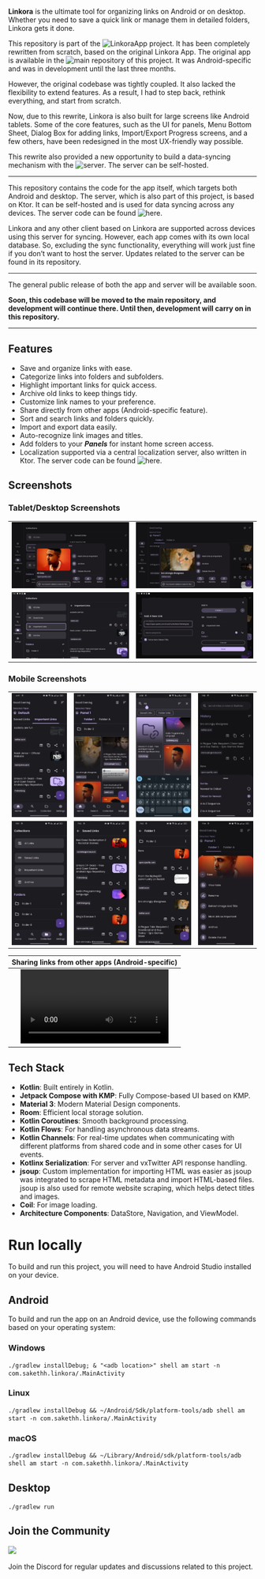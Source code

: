**Linkora** is the ultimate tool for organizing links on Android or on desktop. Whether you need to
save a quick link or manage them in detailed folders, Linkora gets it done.

This repository is part of the ![LinkoraApp](https://github.com/LinkoraApp) project. It has been
completely rewritten from
scratch, based on the original Linkora App. The original app is available in
the ![main repository](https://github.com/LinkoraApp/Linkora) of
this project. It was Android-specific and was in development until the last three months.

However, the original codebase was tightly coupled. It also lacked the flexibility to extend
features. As a result, I had to step back, rethink everything, and start from
scratch.

Now, due to this rewrite, Linkora is also built for large screens like Android tablets. Some of the
core features, such as the UI for panels, Menu Bottom Sheet, Dialog Box for adding links,
Import/Export Progress screens, and a few others, have been redesigned in the most UX-friendly way
possible.

This rewrite also provided a new opportunity to build a data-syncing mechanism with
the ![server](https://github.com/LinkoraApp/server). The
server can be self-hosted.

---

This repository contains the code for the app itself, which targets both Android and desktop. The
server, which is also part of this project, is based on Ktor. It can be self-hosted and is used for
data syncing across any devices. The server code can be
found ![here](https://github.com/LinkoraApp/server).

Linkora and any other client based on Linkora are supported across devices using this server for
syncing. However, each app comes with its own local database. So, excluding the sync functionality,
everything will work just fine if you don’t want to host the server. Updates related to the server
can be found in its repository.

---

The general public release of both the app and server will be available soon.

**Soon, this codebase will be
moved to the main repository, and development will continue there. Until then, development will
carry on in this repository.**

---

## Features

- Save and organize links with ease.
- Categorize links into folders and subfolders.
- Highlight important links for quick access.
- Archive old links to keep things tidy.
- Customize link names to your preference.
- Share directly from other apps (Android-specific feature).
- Sort and search links and folders quickly.
- Import and export data easily.
- Auto-recognize link images and titles.
- Add folders to your **_Panels_** for instant home screen access.
- Localization supported via a central localization server, also written in Ktor. The server code
  can be found ![here](https://github.com/LinkoraApp/LinkoraLocalizationServer).

## Screenshots

### Tablet/Desktop Screenshots

|                    |                    |
|--------------------|--------------------|
| ![](assets/t1.png) | ![](assets/t2.png) |
| ![](assets/t3.png) | ![](assets/t5.png) |

### Mobile Screenshots

|                    |                    |                    |                    |
|--------------------|--------------------|--------------------|--------------------|
| ![](assets/m1.png) | ![](assets/m2.png) | ![](assets/m3.png) | ![](assets/m4.png) |
| ![](assets/m5.png) | ![](assets/m6.png) | ![](assets/m7.png) | ![](assets/m8.png) |

|                         Sharing links from other apps     (Android-specific)                          |
|:-----------------------------------------------------------------------------------------------------:|
| <video src="https://github.com/user-attachments/assets/65fdbdb9-83da-4d83-9dd9-2fa3e3504bc0"></video> |

## Tech Stack

- **Kotlin**: Built entirely in Kotlin.
- **Jetpack Compose with KMP**: Fully Compose-based UI based on KMP.
- **Material 3**: Modern Material Design components.
- **Room**: Efficient local storage solution.
- **Kotlin Coroutines**: Smooth background processing.
- **Kotlin Flows**: For handling asynchronous data streams.
- **Kotlin Channels**: For real-time updates when communicating with different platforms from shared
  code and in some other cases for UI events.
- **Kotlinx Serialization**: For server and vxTwitter API response handling.
- **jsoup**: Custom implementation for importing HTML was easier as jsoup was integrated to scrape
  HTML metadata and import HTML-based files. jsoup is also used for remote website scraping, which
  helps detect titles and images.
- **Coil**: For image loading.
- **Architecture Components**: DataStore, Navigation, and ViewModel.

# Run locally

To build and run this project, you will need to have Android Studio installed on your device.

## Android

To build and run the app on an Android device, use the following commands based on your operating
system:

### Windows

```
./gradlew installDebug; & "<adb location>" shell am start -n com.sakethh.linkora/.MainActivity
```

### Linux

```
./gradlew installDebug && ~/Android/Sdk/platform-tools/adb shell am start -n com.sakethh.linkora/.MainActivity
```

### macOS

```
./gradlew installDebug && ~/Library/Android/sdk/platform-tools/adb shell am start -n com.sakethh.linkora/.MainActivity
```

## Desktop

```
./gradlew run
```

## Join the Community

[![](https://discord.com/api/guilds/1214971383352664104/widget.png?style=banner2)](https://discord.gg/ZDBXNtv8MD)

Join the Discord for regular updates and discussions related to this project.
